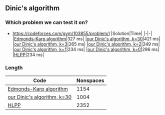 ## Dinic's algorithm

### Which problem we can test it on?

* https://codeforces.com/gym/103855/problem/I
  |Solution|Time|
  |-|-|
  |[Edmonds-Karp algorithm](https://codeforces.com/gym/103855/submission/172764456)|327 ms|
  |[our Dinic's algorithm, k=30](https://codeforces.com/gym/103855/submission/173339639)|421 ms|
  |[our Dinic's algorithm, k=3](https://codeforces.com/gym/103855/submission/173339657)|265 ms|
  |[our Dinic's algorithm, k=2](https://codeforces.com/gym/103855/submission/173339677)|249 ms|
  |[our Dinic's algorithm, k=1](https://codeforces.com/gym/103855/submission/173339688)|234 ms|
  |[our Dinic's algorithm, k=0](https://codeforces.com/gym/103855/submission/173339705)|296 ms|
  |[HLPP](https://codeforces.com/gym/103855/submission/173343837)|234 ms|

### Length
  |Code|Nonspaces|
  |-|-|
  |[Edmonds-Karp algorithm](https://en.wikipedia.org/wiki/Edmonds%E2%80%93Karp_algorithm)|1154|
  |[our Dinic's algorithm, k=30](https://en.wikipedia.org/wiki/Dinic%27s_algorithm)|1004|
  |[HLPP](https://en.wikipedia.org/wiki/Push%E2%80%93relabel_maximum_flow_algorithm)|2352|
 
